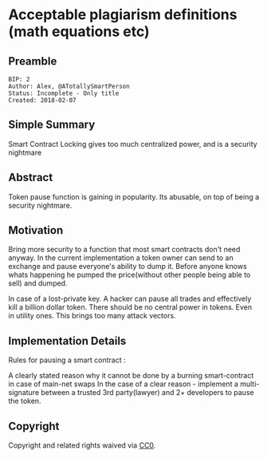 # Acceptable plagiarism definitions (math equations etc)

## Preamble
    BIP: 2
    Author: Alex, @ATotallySmartPerson
    Status: Incomplete - Only title
    Created: 2018-02-07

## Simple Summary
Smart Contract Locking gives too much centralized power, and is a security nightmare

## Abstract
Token pause function is gaining in popularity. Its abusable, on top of being a security nightmare.

## Motivation
Bring more security to a function that most smart contracts don't need anyway.
In the current implementation a token owner can send to an exchange and pause everyone's ability to dump it.
Before anyone knows whats happening he pumped the price(without other people being able to sell) and dumped.

In case of a lost-private key. A hacker can pause all trades and effectively kill a billion dollar token. 
There should be no central power in tokens. Even in utility ones. This brings too many attack vectors.

## Implementation Details
Rules for pausing a smart contract :

A clearly stated reason why it cannot be done by a burning smart-contract in case of main-net swaps
In the case of a clear reason - implement a multi-signature between a trusted 3rd party(lawyer) and 2+ developers to pause the token.

## Copyright
Copyright and related rights waived via [CC0](https://creativecommons.org/publicdomain/zero/1.0/).
